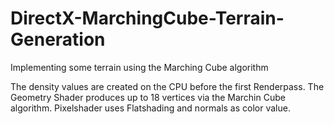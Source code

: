 # DirectX-MarchingCube-Terrain-Generation
Implementing some terrain using the Marching Cube algorithm

The density values are created on the CPU before the first Renderpass.
The Geometry Shader produces up to 18 vertices via the Marchin Cube algorithm.
Pixelshader uses Flatshading and normals as color value.
